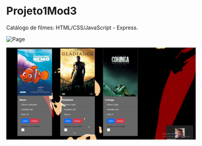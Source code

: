 # Projeto1Mod3
Catálogo de filmes: HTML/CSS/JavaScript - Express.

![Page](/home.JPG)

![Page](Frontend/home2.JPG)
